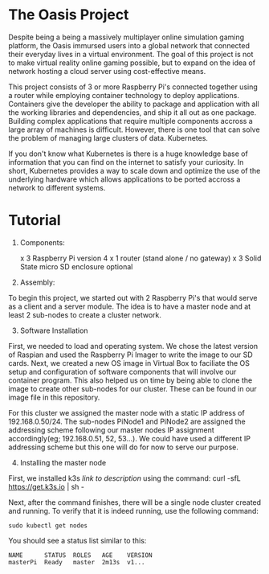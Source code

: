 # The Oasis Project

Despite being a being a massively multiplayer online simulation gaming platform,
the Oasis immursed users into a global network that connected their everyday 
lives in a virtual environment. The goal of this project is not to make virtual 
reality online gaming possible, but to expand on the idea of network hosting 
a cloud server using cost-effective means.

This project consists of 3 or more Raspberry Pi's connected together using a 
router while employing container technology to deploy applications.  Containers
give the developer the ability to package and application with all the working
libraries and dependencies, and ship it all out as one package.  Building complex
applications that require multiple components accross a large array of machines
is difficult.  However, there is one tool that can solve the problem of managing
large clusters of data.  Kubernetes.

If you don't know what Kubernetes is there is a huge knowledge base of information
that you can find on the internet to satisfy your curiosity.  In short, Kubernetes
provides a way to scale down and optimize the use of the underlying hardware which
allows applications to be ported accross a network to different systems.  

# Tutorial

1. Components: 

	x 3 Raspberry Pi version 4
	x 1 router (stand alone / no gateway)
	x 3 Solid State micro SD
	enclosure optional

2. Assembly:

To begin this project, we started out with 2 Raspberry Pi's that would serve 
as a client and a server module.  The idea is to have a master node and at least
2 sub-nodes to create a cluster network.  

3. Software Installation

First, we needed to load and operating system.  We chose the latest version of 
Raspian and used the Raspberry Pi Imager to write the image to our SD cards.
Next, we created a new OS image in Virtual Box to faciliate the OS setup and
configuration of software components that will involve our container program.
This also helped us on time by being able to clone the image to create other 
sub-nodes for our cluster.  These can be found in our image file in this 
repository.

For this cluster we assigned the master node with a static IP address of 
192.168.0.50/24.  The sub-nodes PiNode1 and PiNode2 are assigned the addressing
scheme following our master nodes IP assignment accordingly(eg; 192.168.0.51, 52, 53...).
We could have used a different IP addressing scheme but this one will do for
now to serve our purpose.

4. Installing the master node

First, we installed k3s *link to description* using the command:
	curl -sfL https://get.k3s.io | sh -

Next, after the command finishes, there will be a single node cluster created 
and running.  To verify that it is indeed running, use the following command:

	sudo kubectl get nodes

You should see a status list similar to this:

	NAME      STATUS  ROLES   AGE    VERSION
	masterPi  Ready   master  2m13s  v1...





